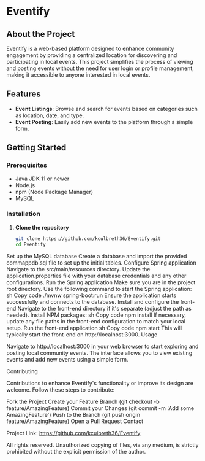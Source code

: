 # Eventify

## About the Project
Eventify is a web-based platform designed to enhance community engagement by providing a centralized location for discovering and participating in local events. This project simplifies the process of viewing and posting events without the need for user login or profile management, making it accessible to anyone interested in local events.

## Features
- **Event Listings**: Browse and search for events based on categories such as location, date, and type.
- **Event Posting**: Easily add new events to the platform through a simple form.

## Getting Started

### Prerequisites
- Java JDK 11 or newer
- Node.js
- npm (Node Package Manager)
- MySQL

### Installation

1. **Clone the repository**
   ```sh
   git clone https://github.com/kculbreth36/Eventify.git
   cd Eventify
Set up the MySQL database
Create a database and import the provided commappdb.sql file to set up the initial tables.
Configure Spring application
Navigate to the src/main/resources directory.
Update the application.properties file with your database credentials and any other configurations.
Run the Spring application
Make sure you are in the project root directory.
Use the following command to start the Spring application:
sh
Copy code
./mvnw spring-boot:run
Ensure the application starts successfully and connects to the database.
Install and configure the front-end
Navigate to the front-end directory if it's separate (adjust the path as needed).
Install NPM packages:
sh
Copy code
npm install
If necessary, update any file paths in the front-end configuration to match your local setup.
Run the front-end application
sh
Copy code
npm start
This will typically start the front-end on http://localhost:3000.
Usage

Navigate to http://localhost:3000 in your web browser to start exploring and posting local community events. The interface allows you to view existing events and add new events using a simple form.

Contributing

Contributions to enhance Eventify's functionality or improve its design are welcome. Follow these steps to contribute:

Fork the Project
Create your Feature Branch (git checkout -b feature/AmazingFeature)
Commit your Changes (git commit -m 'Add some AmazingFeature')
Push to the Branch (git push origin feature/AmazingFeature)
Open a Pull Request
Contact

Project Link: https://github.com/kculbreth36/Eventify

All rights reserved. Unauthorized copying of files, via any medium, is strictly prohibited without the explicit permission of the author.
